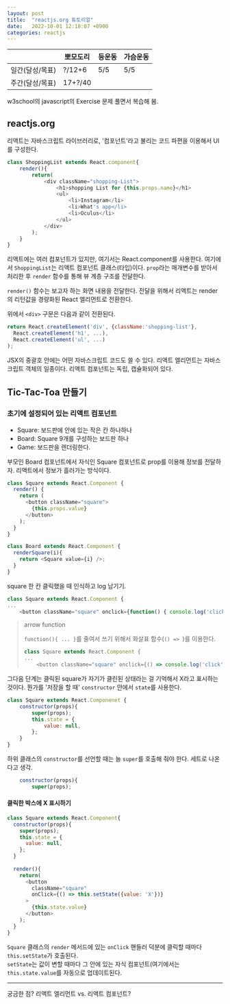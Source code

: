 ```yaml
---
layout: post
title:  "reactjs.org 튜토리얼"
date:   2022-10-01 12:18:07 +0900
categories: reactjs
---
```


|           | 뽀모도리    | 등운동 | 가슴운동 |
|-----------|---------|-----|------|
| 일간(달성/목표) | ?/12+6  | 5/5 | 5/5  |
| 주간(달성/목표) | 17+?/40 |     |      |



w3school의 javascript의 Exercise 문제 풀면서 복습해 봄.



## reactjs.org

리액트는 자바스크립트 라이브러리로, '컴포넌트'라고 불리는 코드 파편을 이용해서 UI를 구성한다.

```js
class ShoppingList extends React.component{
    render(){
        return(
            <div className="shopping-List">
                <h1>shopping List for {this.props.name}</h1>
                <ul>
                    <li>Instagram</li>
                    <li>What's app</li>
                    <li>Oculus</li>
                </ul>
            </div>
        );
    }
}
```
리액트에는 여러 컴포넌트가 있지만, 여기서는 React.component를 사용한다. 여기에서 `ShoppingList`는 리액트 컴포넌트 클래스(타입)이다. `prop`라는 매개변수를 받아서 처리한 후 `render` 함수를 통해 뷰 계층 구조를 전달한다.

`render()` 함수는 보고자 하는 화면 내용을 전달한다. 전달을 위해서 리액트는 render의 리턴값을 경량화된 React 엘리먼트로 전환한다.

위에서 `<div>` 구문은 다음과 같이 전환된다.

```js
return React.createElement('div', {className:'shopping-list'},
  React.createElement('h1', ...),
  React.createElement('ul', ...)
);
```

JSX의 중괄호 안에는 어떤 자바스크립트 코드도 쓸 수 있다. 리액트 엘리먼트는 자바스크립트 객체의 일종이다. 리액트 컴포넌트는 독립, 캡슐화되어 있다.



## Tic-Tac-Toa 만들기

### 초기에 설정되어 있는 리액트 컴포넌트

* Square: 보드판에 안에 있는 작은 칸 하나하나
* Board: Square 9개를 구성하는 보드판 하나
* Game: 보드판을 렌더링한다.


부모인 Board 컴포넌트에서 자식인 Square 컴포넌트로 prop를 이용해 정보를 전달하자. 리액트에서 정보가 흘러가는 방식이다.

```js
class Square extends React.Component {
  render() {
    return (
      <button className="square">
        {this.props.value}
      </button>
    );
  }
}
```

```js
class Board extends React.Component {
  renderSquare(i){
    return <Square value={i} />;
  }
}
```




square 한 칸 클릭했을 때 인식하고 log 남기기.

```js
class Square extends React.Component {
...
    <button className="square" onclick={function() { console.log('click'); }}>
```

> arrow function
>
> `function(){ ... }`를 줄여서 쓰기 위해서 화살표 함수(`() => `)를 이용한다.
>
> ```js
> class Square extends React.Component {
> ...
>     <button className="square" onclick={() => console.log('click');}>
> ```


그다음 단계는 클릭된 square가 자기가 클린된 상태라는 걸 기억해서 X라고 표시하는 것이다. 뭔가를 '저장을 할 때' `constructor` 안에서 `state`를 사용한다.

```js
class Square extends React.Componenet {
    constructor(props){
        super(props);
        this.state = {
            value: null,
        };
    }
}
```
하위 클래스의 `constructor`를 선언할 때는 늘 `super`를 호출해 줘야 한다. 세트로 나온다고 생각.

```js
    constructor(props){
        super(props);
```

#### 클릭한 박스에 X 표시하기


```js
class Square extends React.Component{
  constructor(props){
    super(props);
    this.state = {
      value: null,
    };
  }
  
  render(){
    return(
      <button
        className="square" 
        onClick={() => this.setState({value: 'X'})}
      >
        {this.state.value}
      </button>
    );
  }
}
```

`Square` 클래스의 `render` 메서드에 있는 `onClick` 핸들러 덕분에 클릭할 때마다 `this.setState`가 호출된다.<br>
`setState`는 값이 변할 때마다 그 안에 있는 자식 컴포넌트(여기에서는 `this.state.value`를 자동으로 업데이트된다.








<hr />
궁금한 점?
리액트 엘리먼트 vs. 리액트 컴포넌트?



